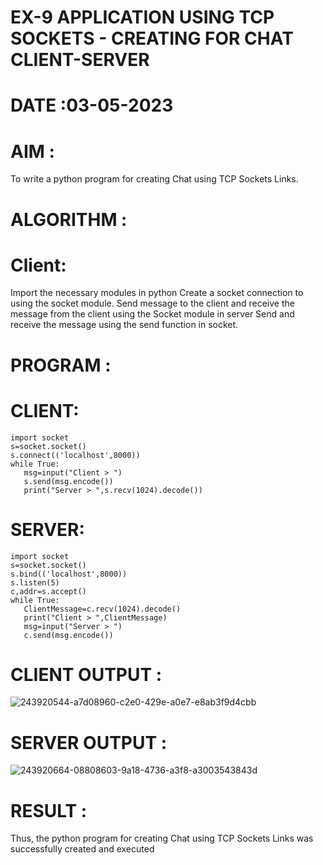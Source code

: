 # EX-9 APPLICATION USING TCP SOCKETS - CREATING FOR CHAT CLIENT-SERVER

# DATE :03-05-2023

# AIM :
To write a python program for creating Chat using TCP Sockets Links.

# ALGORITHM :
# Client:
Import the necessary modules in python Create a socket connection to using the socket module. 
Send message to the client and receive the message from the client using the Socket module in server
Send and receive the message using the send function in socket.


# PROGRAM :
# CLIENT:
```
import socket
s=socket.socket()
s.connect(('localhost',8000))
while True:
   msg=input("Client > ")
   s.send(msg.encode())
   print("Server > ",s.recv(1024).decode())
```

# SERVER:
```
import socket
s=socket.socket()
s.bind(('localhost',8000))
s.listen(5)
c,addr=s.accept()
while True:
   ClientMessage=c.recv(1024).decode()
   print("Client > ",ClientMessage)
   msg=input("Server > ")
   c.send(msg.encode())
 ```
 
 # CLIENT OUTPUT :
 ![243920544-a7d08960-c2e0-429e-a0e7-e8ab3f9d4cbb](https://github.com/Hemaprasad-N/EX-9/assets/135933397/623ca172-902a-4723-a33d-1bab779e6a8b)

 # SERVER OUTPUT :
 ![243920664-08808603-9a18-4736-a3f8-a3003543843d](https://github.com/Hemaprasad-N/EX-9/assets/135933397/ffa0cec2-5341-4932-a251-deab36cb992c)

 # RESULT :
 
 Thus, the python program for creating Chat using TCP Sockets Links was successfully created and executed
